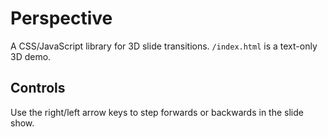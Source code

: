 # Perspective
A CSS/JavaScript library for 3D slide transitions. `/index.html` is a text-only 3D demo.

## Controls
Use the right/left arrow keys to step forwards or backwards in the slide show.